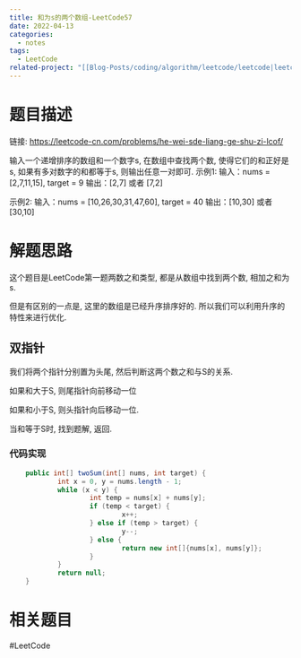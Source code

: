 ```yaml
---
title: 和为s的两个数组-LeetCode57
date: 2022-04-13
categories:
  - notes
tags:
  - LeetCode
related-project: "[[Blog-Posts/coding/algorithm/leetcode/leetcode|leetcode]]"
---
```


# 题目描述

链接: https://leetcode-cn.com/problems/he-wei-sde-liang-ge-shu-zi-lcof/

输入一个递增排序的数组和一个数字s, 在数组中查找两个数, 使得它们的和正好是s, 如果有多对数字的和都等于s, 则输出任意一对即可.
示例1:
输入：nums = \[2,7,11,15], target = 9
输出：\[2,7] 或者 \[7,2]

示例2: 
输入：nums = \[10,26,30,31,47,60], target = 40
输出：\[10,30] 或者 \[30,10]

<!--more-->

# 解题思路

这个题目是LeetCode第一题两数之和类型, 都是从数组中找到两个数, 相加之和为s. 

但是有区别的一点是, 这里的数组是已经升序排序好的. 所以我们可以利用升序的特性来进行优化.

## 双指针

我们将两个指针分别置为头尾, 然后判断这两个数之和与S的关系.

如果和大于S, 则尾指针向前移动一位

如果和小于S, 则头指针向后移动一位.

当和等于S时, 找到题解, 返回.

### 代码实现

```java
	public int[] twoSum(int[] nums, int target) {
    		int x = 0, y = nums.length - 1;
    		while (x < y) {
			        int temp = nums[x] + nums[y];
			        if (temp < target) {
            				x++;
        			} else if (temp > target) {
				            y--;
        			} else {
            				return new int[]{nums[x], nums[y]};
        			}
		    }
		    return null;
	}
```

# 相关题目

#LeetCode